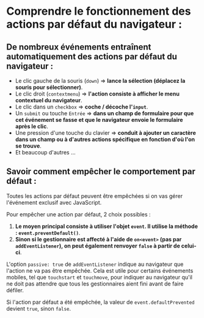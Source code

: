 # Comprendre le fonctionnement des actions par défaut du navigateur :

## De nombreux événements entraînent automatiquement des actions par défaut du navigateur :

*   Le clic gauche de la souris (`down`) => **lance la sélection (déplacez la souris pour sélectionner)**.
*   Le clic droit (`contextmenu`) => **l'action consiste à afficher le menu contextuel du navigateur**.
*   Le clic dans un `checkbox` => **coche / décoche l'`input`**.
*   Un `submit` ou touche `Entrée` => **dans un champ de formulaire pour que cet événement se fasse et que le navigateur envoie le formulaire après le clic**.
* Une pression d'une touche du clavier => **conduit à ajouter un caractère dans un champ ou à d'autres actions spécifique en fonction d'où l'on se trouve**.
* Et beaucoup d'autres ...

## Savoir comment empêcher le comportement par défaut :

Toutes les actions par défaut peuvent être empêchées si on vas gérer l'événement exclusif avec JavaScript.

Pour empêcher une action par défaut, 2 choix possibles :

1.  **Le moyen principal consiste à utiliser l'objet `event`. Il utilise la méthode : `event.preventDefault()`**.
2.  **Sinon si le gestionnaire est affecté à l'aide de `on<event>` (pas par `addEventListener`), on peut également renvoyer `false` à partir de celui-ci**.

L'option `passive: true` de `addEventListener` indique au navigateur que l'action ne va pas être empêchée. Cela est utile pour certains événements mobiles, tel que `touchstart` et `touchmove`, pour indiquer au navigateur qu'il ne doit pas attendre que tous les gestionnaires aient fini avant de faire défiler.

Si l'action par défaut a été empêchée, la valeur de `event.defaultPrevented` devient `true`, sinon `false`.
